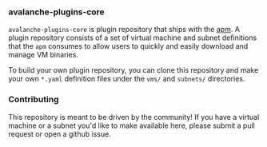 ### avalanche-plugins-core

`avalanche-plugins-core` is plugin repository that ships with the [apm](https://github.com/ava-labs/apm). A plugin repository consists of a set of virtual machine and subnet definitions that the `apm` consumes to allow users to quickly and easily download and manage VM binaries.

To build your own plugin repository, you can clone this repository and make your own `*.yaml` definition files under the `vms/` and `subnets/` directories.

### Contributing

This repository is meant to be driven by the community! If you have a virtual machine or a subnet you'd like to make available here, please submit a pull request or open a github issue.
